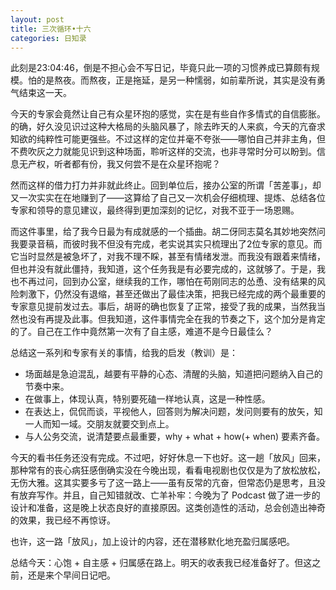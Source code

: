 ```yaml
---
layout: post
title: 三次循环•十六
categories: 日知录
---
```


此刻是23:04:46，倒是不担心会不写日记，毕竟只此一项的习惯养成已算颇有规模。怕的是熬夜。而熬夜，正是拖延，是另一种懦弱，如前辈所说，其实是没有勇气结束这一天。

今天的专家会竟然让自己有众星环抱的感觉，实在是有些自作多情式的自信膨胀。的确，好久没见识过这种大格局的头脑风暴了，除去昨天的人来疯，今天的亢奋求知欲的纯粹性可能更强些。不过这样的定位并毫不夸张——哪怕自己并非主角，但不费吹灰之力就能见识到这种场面，聆听这样的交流，也非寻常时分可以盼到。信息无产权，听者都有份，我又何尝不是在众星环抱呢？

然而这样的借力打力并非就此终止。回到单位后，接办公室的所谓「苦差事」，却又一次实实在在地赚到了——这算给了自己又一次机会仔细梳理、提炼、总结各位专家和领导的意见建议，最终得到更加深刻的记忆，对我不亚于一场恩赐。

而这件事里，给了我今日最为有成就感的一个插曲。胡二伢同志莫名其妙地突然问我要录音稿，而彼时我不但没有完成，老实说其实只梳理出了2位专家的意见。而它当时显然是被急坏了，对我不理不睬，甚至有情绪发泄。而我没有跟着来情绪，但也并没有就此僵持，我知道，这个任务我是有必要完成的，这就够了。于是，我也不再过问，回到办公室，继续我的工作，哪怕在苟刚同志的怂恿、没有结果的风险刺激下，仍然没有退缩，甚至还做出了最佳决策，把我已经完成的两个最重要的专家意见提前发过去。事后，胡哥的确也恢复了正常，接受了我的成果，当然我当然也没有再提及此事。但我知道，这件事情完全在我的节奏之下，这个加分是肯定的了。自己在工作中竟然第一次有了自主感，难道不是今日最佳么？

总结这一系列和专家有关的事情，给我的启发（教训）是：

- 场面越是急迫混乱，越要有平静的心态、清醒的头脑，知道把问题纳入自己的节奏中来。
- 在做事上，体现认真，特别要死磕一样地认真，这是一种性感。
- 在表达上，侃侃而谈，平视他人，回答则为解决问题，发问则要有的放矢，知一人而知一域。交朋友就要交到点上。
- 与人公务交流，说清楚要点最重要，why + what + how(+ when) 要素齐备。

今天的看书任务还没有完成。不过吧，好好休息一下也好。这一趟「放风」回来，那种常有的丧心病狂感倒确实没在今晚出现，看看电视剧也仅仅是为了放松放松，无伤大雅。这其实要多亏了这一路上——虽有反常的亢奋，但常态仍是思考，且没有放弃写作。并且，自己知错就改、亡羊补牢：今晚为了 Podcast 做了进一步的设计和准备，这是晚上状态良好的直接原因。这类创造性的活动，总会创造出神奇的效果，我已经不再惊讶。

也许，这一路「放风」，加上设计的内容，还在潜移默化地充盈归属感吧。

总结今天：心饱 + 自主感 + 归属感在路上。明天的收表我已经准备好了。但这之前，还是来个早间日记吧。